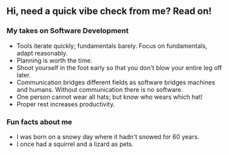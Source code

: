 ## Hi, need a quick vibe check from me? Read on!

### My takes on Software Development
  - Tools iterate quickly; fundamentals barely. Focus on fundamentals, adapt reasonably.
  - Planning is worth the time.
  - Shoot yourself in the foot early so that you don't blow your entire leg off later.
  - Communication bridges different fields as software bridges machines and humans. Without communication there is no software.
  - One person cannot wear all hats; but know who wears which hat!
  - Proper rest increases productivity.
 
### Fun facts about me
  - I was born on a snowy day where it hadn't snowed for 60 years.
  - I once had a squirrel and a lizard as pets.

<!---
katereverie/katereverie is a ✨ special ✨ repository because its `README.md` (this file) appears on your GitHub profile.
You can click the Preview link to take a look at your changes.
--->
